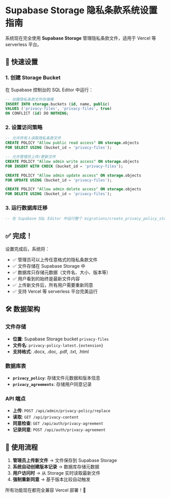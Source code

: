 # Supabase Storage 隐私条款系统设置指南

系统现在完全使用 **Supabase Storage** 管理隐私条款文件，适用于 Vercel 等 serverless 平台。

## 🚀 快速设置

### 1. 创建 Storage Bucket
在 Supabase 控制台的 SQL Editor 中运行：

```sql
-- 创建隐私条款文件存储桶
INSERT INTO storage.buckets (id, name, public) 
VALUES ('privacy-files', 'privacy-files', true)
ON CONFLICT (id) DO NOTHING;
```

### 2. 设置访问策略
```sql
-- 允许所有人读取隐私条款文件
CREATE POLICY "Allow public read access" ON storage.objects 
FOR SELECT USING (bucket_id = 'privacy-files');

-- 允许管理员上传/更新文件
CREATE POLICY "Allow admin write access" ON storage.objects 
FOR INSERT WITH CHECK (bucket_id = 'privacy-files');

CREATE POLICY "Allow admin update access" ON storage.objects 
FOR UPDATE USING (bucket_id = 'privacy-files');

CREATE POLICY "Allow admin delete access" ON storage.objects 
FOR DELETE USING (bucket_id = 'privacy-files');
```

### 3. 运行数据库迁移
```sql
-- 在 Supabase SQL Editor 中运行整个 migrations/create_privacy_policy_storage.sql 文件
```

## ✅ 完成！

设置完成后，系统将：
- ✅ 管理员可以上传任意格式的隐私条款文件
- ✅ 文件存储在 Supabase Storage 中
- ✅ 数据库只存储元数据（文件名、大小、版本等）
- ✅ 用户看到的始终是最新文件内容
- ✅ 上传新文件后，所有用户需要重新同意
- ✅ 支持 Vercel 等 serverless 平台完美运行

## 🛠️ 数据架构

### 文件存储
- **位置**: Supabase Storage bucket `privacy-files`
- **文件名**: `privacy-policy-latest.{extension}`
- **支持格式**: .docx, .doc, .pdf, .txt, .html

### 数据库表
- **`privacy_policy`**: 存储文件元数据和版本信息
- **`privacy_agreements`**: 存储用户同意记录

### API 端点
- **上传**: `POST /api/admin/privacy-policy/replace`
- **读取**: `GET /api/privacy-content`
- **同意检查**: `GET /api/auth/privacy-agreement`
- **记录同意**: `POST /api/auth/privacy-agreement`

## 📱 使用流程

1. **管理员上传新文件** → 文件保存到 Supabase Storage
2. **系统自动创建版本记录** → 数据库存储元数据
3. **用户访问时** → 从 Storage 实时读取最新文件
4. **强制重新同意** → 基于版本比较自动触发

所有功能现在都完全兼容 Vercel 部署！🎉
